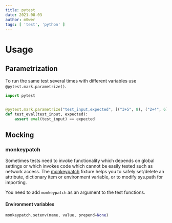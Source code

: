 ```yaml
---
title: pytest
date: 2021-08-03
author: m0wer
tags: [ 'test', 'python' ]
---
```


# Usage

## Parametrization

To run the same test several times with different variables use
`@pytest.mark.parametrize()`.

```python
import pytest


@pytest.mark.parametrize("test_input,expected", [("3+5", 8), ("2+4", 6), ("6*9", 42)])
def test_eval(test_input, expected):
    assert eval(test_input) == expected
```

## Mocking

### monkeypatch

Sometimes tests need to invoke functionality which depends on global settings
or which invokes code which cannot be easily tested such as network access.
The [monkeypatch](https://docs.pytest.org/en/latest/how-to/monkeypatch.html)
fixture helps you to safely set/delete an attribute, dictionary item or
environment variable, or to modify sys.path for importing.

You need to add `monkeypatch` as an argument to the test functions.

#### Environment variables

```python
monkeypatch.setenv(name, value, prepend=None)
```
